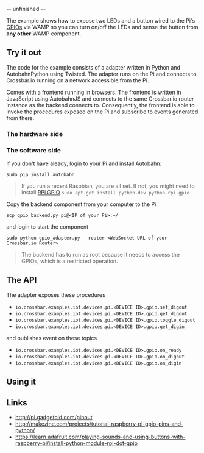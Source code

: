 -- unfinished --

The example shows how to expose two LEDs and a button wired to the Pi's [GPIOs](https://www.raspberrypi.org/documentation/usage/gpio/) via WAMP so you can turn on/off the LEDs and sense the button from **any other** WAMP component.


## Try it out

The code for the example consists of a adapter written in Python and AutobahnPython using Twisted. The adapter runs on the Pi and connects to Crossbar.io running on a network accessible from the Pi.

Comes with a frontend running in browsers. The frontend is written in JavaScript using AutobahnJS and connects to the same Crossbar.io router instance as the backend connects to. Consequently, the frontend is able to invoke the procedures exposed on the Pi and subscribe to events generated from there.

### The hardware side



### The software side

If you don't have aleady, login to your Pi and install Autobahn:

```console
sudo pip install autobahn
```

> If you run a recent Raspbian, you are all set. If not, you might need to install [RPi.GPIO](https://pypi.python.org/pypi/RPi.GPIO) `sudo apt-get install python-dev python-rpi.gpio`


Copy the backend component from your computer to the Pi:

```console
scp gpio_backend.py pi@<IP of your Pi>:~/
```

and login to start the component

```
sudo python gpio_adapter.py --router <WebSocket URL of your Crossbar.io Router>
```

> The backend has to run as root because it needs to access the GPIOs, which is a restricted operation. 

## The API

The adapter exposes these procedures

* `io.crossbar.examples.iot.devices.pi.<DEVICE ID>.gpio.set_digout`
* `io.crossbar.examples.iot.devices.pi.<DEVICE ID>.gpio.get_digout`
* `io.crossbar.examples.iot.devices.pi.<DEVICE ID>.gpio.toggle_digout`
* `io.crossbar.examples.iot.devices.pi.<DEVICE ID>.gpio.get_digin`

and publishes event on these topics

* `io.crossbar.examples.iot.devices.pi.<DEVICE ID>.gpio.on_ready`
* `io.crossbar.examples.iot.devices.pi.<DEVICE ID>.gpio.on_digout`
* `io.crossbar.examples.iot.devices.pi.<DEVICE ID>.gpio.on_digin`

## Using it





## Links

* http://pi.gadgetoid.com/pinout
* http://makezine.com/projects/tutorial-raspberry-pi-gpio-pins-and-python/
* https://learn.adafruit.com/playing-sounds-and-using-buttons-with-raspberry-pi/install-python-module-rpi-dot-gpio




